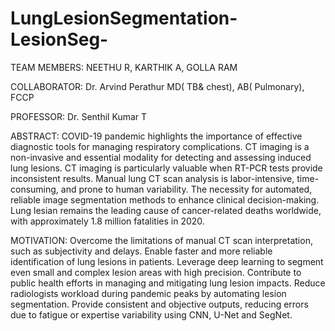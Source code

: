 # LungLesionSegmentation-LesionSeg-

TEAM MEMBERS:
NEETHU R,
KARTHIK A,
GOLLA RAM

COLLABORATOR:
Dr. Arvind Perathur MD( TB& chest), AB( Pulmonary), FCCP

PROFESSOR:
Dr. Senthil Kumar T

ABSTRACT:
COVID-19 pandemic highlights the importance of effective diagnostic tools for managing respiratory complications.
CT imaging is a non-invasive and essential modality for detecting and assessing induced lung lesions.
CT imaging is particularly valuable when RT-PCR tests provide inconsistent results.
Manual lung CT scan analysis is labor-intensive, time-consuming, and prone to human variability.
The necessity for automated, reliable image segmentation methods to enhance clinical decision-making.
Lung lesian remains the leading cause of cancer-related deaths worldwide, with approximately 1.8 million fatalities in 2020.

MOTIVATION:
Overcome the limitations of manual CT scan interpretation, such as subjectivity and delays.
Enable faster and more reliable identification of lung lesions in patients. 
Leverage deep learning to segment even small and complex lesion areas with high precision.
Contribute to public health efforts in managing and mitigating lung lesion impacts.
Reduce radiologists workload during pandemic peaks by automating lesion segmentation.
Provide consistent and objective outputs, reducing errors due to fatigue or expertise variability using CNN, U-Net and SegNet.
